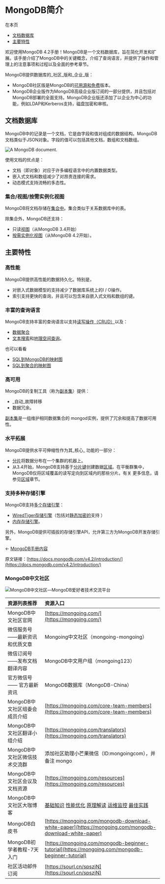 # MongoDB简介

在本页

* [文档数据库](https://docs.mongodb.com/v4.2/introduction/#document-database)
* [主要特性](https://docs.mongodb.com/v4.2/introduction/#key-features)

欢迎使用MongoDB 4.2手册！MongoDB是一个文档数据库，旨在简化开发和扩展。该手册介绍了MongoDB中的关键概念，介绍了查询语言，并提供了操作和管理上的注意事项和过程以及全面的参考章节。

MongoDB提供数据库的_社区_版和_企业_版：

* MongoDB社区版是MongoDB的[可用源和免费](https://github.com/mongodb/mongo/)版本。
* MongoDB企业版作为MongoDB高级企业版订阅的一部分提供，并且包括对MongoDB部署的全面支持。MongoDB企业版还添加了以企业为中心的功能，例如LDAP和Kerberos支持，磁盘加密和审核。

## 文档数据库

MongoDB中的记录是一个文档，它是由字段和值对组成的数据结构。MongoDB文档类似于JSON对象。字段的值可以包括其他文档，数组和文档数组。

![A MongoDB document.](https://docs.mongodb.com/v4.2/_images/crud-annotated-document.bakedsvg.svg)

使用文档的优点是：

* 文档（即对象）对应于许多编程语言中的内置数据类型。
* 嵌入式文档和数组减少了对昂贵连接的需求。
* 动态模式支持流畅的多态性。

### 集合/视图/按需实例化视图

MongoDB将文档存储在[集合中](https://docs.mongodb.com/v4.2/core/databases-and-collections/#collections)。集合类似于关系数据库中的表。

除集合外，MongoDB还支持：

* 只读[视图](https://docs.mongodb.com/v4.2/core/views/)（从MongoDB 3.4开始）
* [按需实例化视图](https://docs.mongodb.com/v4.2/core/materialized-views/)（从MongoDB 4.2开始）。

## 主要特性

### 高性能

MongoDB提供高性能的数据持久化。特别是，

* 对嵌入式数据模型的支持减少了数据库系统上的I / O操作。
* 索引支持更快的查询，并且可以包含来自嵌入式文档和数组的键。

### 丰富的查询语言

MongoDB支持丰富的查询语言以支持[读写操作（CRUD）](https://docs.mongodb.com/v4.2/crud/)以及：

* [数据聚合](https://docs.mongodb.com/v4.2/core/aggregation-pipeline/)
* [文本搜索](https://docs.mongodb.com/v4.2/text-search/)和[地理空间查询](https://docs.mongodb.com/v4.2/tutorial/geospatial-tutorial/)。

也可以看看

* [SQL到MongoDB的映射图](https://docs.mongodb.com/v4.2/reference/sql-comparison/)
* [SQL到聚合的映射图](https://docs.mongodb.com/v4.2/reference/sql-aggregation-comparison/)

### 高可用

MongoDB的复制工具（称为[副本集](https://docs.mongodb.com/v4.2/replication/)）提供：

* _自动_故障转移
* 数据冗余。

[副本集](https://docs.mongodb.com/v4.2/replication/)是一组维护相同数据集合的 mongod实例，提供了冗余和提高了数据可用性。

### 水平拓展

MongoDB提供水平可伸缩性作为其_核心_ 功能的一部分：

* [分片](https://docs.mongodb.com/v4.2/sharding/#sharding-introduction)将数据分布在一个集群的机器上。
* 从3.4开始，MongoDB支持基于[分片键](https://docs.mongodb.com/v4.2/reference/glossary/#term-shard-key)创建数据[区域](https://docs.mongodb.com/v4.2/core/zone-sharding/#zone-sharding)。在平衡群集中，MongoDB仅将区域覆盖的读写定向到区域内的那些分片。有关 更多信息，请参见[区域](https://docs.mongodb.com/v4.2/core/zone-sharding/#zone-sharding)章节。

### 支持多种存储引擎

MongoDB支持[多个存储引擎](https://docs.mongodb.com/v4.2/core/storage-engines/)：

* [WiredTiger存储引擎](https://docs.mongodb.com/v4.2/core/wiredtiger/)（包括对[静态](https://docs.mongodb.com/v4.2/core/wiredtiger/)[加密的](https://docs.mongodb.com/v4.2/core/security-encryption-at-rest/)支持 ）
* [内存存储引擎](https://docs.mongodb.com/v4.2/core/inmemory/)。

另外，MongoDB提供可插拔的存储引擎API，允许第三方为MongoDB开发存储引擎。

← [MongoDB手册内容](https://docs.mongodb.com/v4.2/contents/)

原文链接：[https://docs.mongodb.com/v4.2/introduction/](https://docs.mongodb.com/v4.2/introduction/)


### MongoDB中文社区

![MongoDB&#x4E2D;&#x6587;&#x793E;&#x533A;&#x2014;MongoDB&#x7231;&#x597D;&#x8005;&#x6280;&#x672F;&#x4EA4;&#x6D41;&#x5E73;&#x53F0;](https://mongoing.com/wp-content/uploads/2020/09/6de8a4680ef684d-2.png)

| 资源列表推荐 | 资源入口 |
| :--- | :--- |
| MongoDB中文社区官网 | [https://mongoing.com/](https://mongoing.com/) |
| 微信服务号 ——最新资讯和优质文章 | Mongoing中文社区（mongoing-mongoing） |
| 微信订阅号 ——发布文档翻译内容 | MongoDB中文用户组（mongoing123） |
| 官方微信号 —— 官方最新资讯 | MongoDB数据库（MongoDB-China） |
| MongoDB中文社区组委会成员介绍 | [https://mongoing.com/core-team-members](https://mongoing.com/core-team-members) |
| MongoDB中文社区翻译小组介绍 | [https://mongoing.com/translators](https://mongoing.com/translators) |
| MongoDB中文社区微信技术交流群 | 添加社区助理小芒果微信（ID:mongoingcom），并备注 mongo |
| MongoDB中文社区会议及文档资源 | [https://mongoing.com/resources](https://mongoing.com/resources) |
| MongoDB中文社区大咖博客 | [基础知识](https://mongoing.com/basic-knowledge)  [性能优化](https://mongoing.com/performance-optimization)  [原理解读](https://mongoing.com/interpretation-of-principles)  [运维监控](https://mongoing.com/operation-and-maintenance-monitoring)  [最佳实践](https://mongoing.com/best-practices) |
| MongoDB白皮书 | [https://mongoing.com/mongodb-download-white-paper](https://mongoing.com/mongodb-download-white-paper) |
| MongoDB初学者教程-7天入门 | [https://mongoing.com/mongodb-beginner-tutorial](https://mongoing.com/mongodb-beginner-tutorial) |
| 社区活动邮件订阅 | [https://sourl.cn/spszjN](https://sourl.cn/spszjN) |



